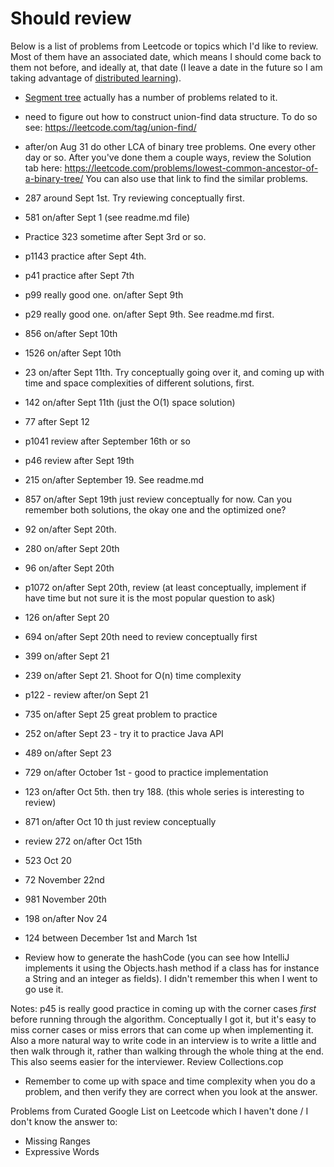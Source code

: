 # Should review
Below is a list of problems from Leetcode or topics which I'd like to review. Most of them have an associated date, 
which means I should come back to them not before, and ideally at, that date (I leave a date in the future so I am 
taking advantage of [distributed learning](https://en.wikipedia.org/wiki/Distributed_practice)).

- [Segment tree](https://leetcode.com/tag/segment-tree/) actually has a number of problems related to it.
- need to figure out how to construct union-find data structure. To do so see: https://leetcode.com/tag/union-find/
- after/on Aug 31 do other LCA of binary tree problems. One every other day or so. After you've done them a couple 
ways, review the Solution tab here: https://leetcode.com/problems/lowest-common-ancestor-of-a-binary-tree/ You can 
also use that link to find the similar problems.
- 287 around Sept 1st. Try reviewing conceptually first.
- 581 on/after Sept 1 (see readme.md file)
- Practice 323 sometime after Sept 3rd or so.
- p1143 practice after Sept 4th.
- p41 practice after Sept 7th
- p99 really good one. on/after Sept 9th
- p29 really good one. on/after Sept 9th. See readme.md first.
- 856 on/after Sept 10th
- 1526 on/after Sept 10th
- 23 on/after Sept 11th. Try conceptually going over it, and coming up with time and space complexities of different 
solutions, first.
- 142 on/after Sept 11th (just the O(1) space solution)
- 77 after Sept 12
- p1041 review after September 16th or so
- p46 review after Sept 19th
- 215 on/after September 19. See readme.md
- 857 on/after Sept 19th just review conceptually for now. Can you remember both solutions, the okay one and the 
optimized one?
- 92 on/after Sept 20th.
- 280 on/after Sept 20th
- 96 on/after Sept 20th
- p1072 on/after Sept 20th, review (at least conceptually, implement if have time but not sure it is the most popular 
question to ask)
- 126 on/after Sept 20
- 694 on/after Sept 20th need to review conceptually first
- 399 on/after Sept 21
- 239 on/after Sept 21. Shoot for O(n) time complexity
- p122 - review after/on Sept 21
- 735 on/after Sept 25 great problem to practice
- 252 on/after Sept 23 - try it to practice Java API
- 489 on/after Sept 23
- 729 on/after October 1st - good to practice implementation
- 123 on/after Oct 5th. then try 188. (this whole series is interesting to review)
- 871 on/after Oct 10 th just review conceptually
- review 272 on/after Oct 15th

- 523 Oct 20
- 72 November 22nd
- 981 November 20th
- 198 on/after Nov 24
- 124 between December 1st and March 1st
- Review how to generate the hashCode (you can see how IntelliJ implements it using the Objects.hash method if a class 
has for instance a String and an integer as fields). I didn't remember this when I went to go use it.

Notes:
p45 is really good practice in coming up with the corner cases *first* before running through the algorithm. 
Conceptually I got it, but it's easy to miss corner cases or miss errors that can come up when implementing it.
Also a more natural way to write code in an interview is to write a little and then walk through it, rather than 
walking through the whole thing at the end. This also seems easier for the interviewer.
Review Collections.cop
- Remember to come up with space and time complexity when you do a problem, and then verify they are correct when you 
look at the answer.

Problems from Curated Google List on Leetcode which I haven't done / I don't know the answer to:
- Missing Ranges
- Expressive Words